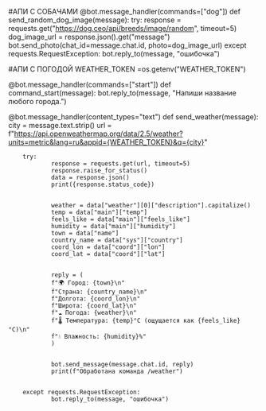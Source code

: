  #АПИ С СОБАЧАМИ
@bot.message_handler(commands=["dog"]) 
def send_random_dog_image(message):
        try: 
                response = requests.get("https://dog.ceo/api/breeds/image/random", timeout=5)
                dog_image_url = response.json().get("message")
                bot.send_photo(chat_id=message.chat.id, photo=dog_image_url)
        except requests.RequestException:
                bot.reply_to(message, "ошибочка")





#АПИ С ПОГОДОЙ
WEATHER_TOKEN =os.getenv("WEATHER_TOKEN") 


@bot.message_handler(commands=["start"])
def command_start(message):
    bot.reply_to(message, "Напиши название любого города.")



@bot.message_handler(content_types="text")
def send_weather(message):
        city = message.text.strip()
        url = f"https://api.openweathermap.org/data/2.5/weather?units=metric&lang=ru&appid={WEATHER_TOKEN}&q={city}"
        
        
        try: 
                response = requests.get(url, timeout=5)
                response.raise_for_status()
                data = response.json()
                print({response.status_code})
                
                
                weather = data["weather"][0]["description"].capitalize()
                temp = data["main"]["temp"]
                feels_like = data["main"]["feels_like"]
                humidity = data["main"]["humidity"]
                town = data["name"]
                country_name = data["sys"]["country"]
                coord_lon = data["coord"]["lon"]
                coord_lat = data["coord"]["lat"]


                reply = (
                f"🌍 Город: {town}\n"
                f"Страна: {country_name}\n"
                f"Долгота: {coord_lon}\n"
                f"Широта: {coord_lat}\n"
                f"☁️ Погода: {weather}\n"
                f"🌡️ Температура: {temp}°C (ощущается как {feels_like}°C)\n"
                f"💧 Влажность: {humidity}%"
                )


                bot.send_message(message.chat.id, reply)
                print(f"Обработана команда /weather")


        except requests.RequestException:
                bot.reply_to(message, "ошибочка")